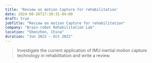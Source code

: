 ```yaml
---
title: 'Review on motion Capture for rehabilitation'
date: 2024-08-26T17:30:31-04:00
draft: true
jobTitle: "Review on motion Capture for rehabilitation"
company: "Brain-robot Rehabilitation Lab"
location: "Shenzhen, China"
duration: "Jun 2022 – Oct 2022"
---
```


> Investigate the current application of IMU inertial motion capture technology in rehabilitation and write a review.
